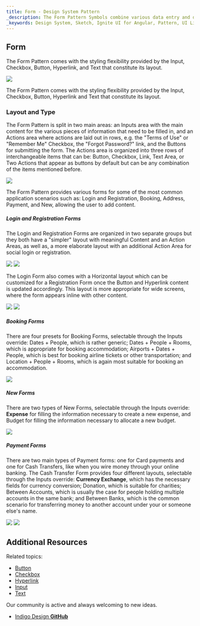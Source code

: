 ```yaml
---
title: Form - Design System Pattern
_description: The Form Pattern Symbols combine various data entry and display elements to provide meaningful application scenarios.
_keywords: Design System, Sketch, Ignite UI for Angular, Pattern, UI Library, Widgets
---
```


## Form

The Form Pattern comes with the styling flexibility provided by the Input, Checkbox, Button, Hyperlink, and Text that constitute its layout.

![](../images/form_demo.png)

The Form Pattern comes with the styling flexibility provided by the Input, Checkbox, Button, Hyperlink and Text that constitute its layout.

### Layout and Type

The Form Pattern is split in two main areas: an Inputs area with the main content for the various pieces of information that need to be filled in, and an Actions area where actions are laid out in rows, e.g. the "Terms of Use" or "Remember Me" Checkbox, the "Forgot Password?" link, and the Buttons for submitting the form. The Actions area is organized into three rows of interchangeable items that can be: Button, Checkbox, Link, Text Area, or Two Actions that appear as buttons by default but can be any combination of the items mentioned before.

![](../images/form_content.png)

The Form Pattern provides various forms for some of the most common application scenarios such as: Login and Registration, Booking, Address, Payment, and New, allowing the user to add content.

##### Login and Registration Forms

The Login and Registration Forms are organized in two separate groups but they both have a "simpler" layout with meaningful Content and an Action Areas, as well as, a more elaborate layout with an additional Action Area for social login or registration.

![](../images/form_login-simple.png)
![](../images/form_login-social.png)

The Login Form also comes with a Horizontal layout which can be customized for a Registration Form once the Button and Hyperlink content is updated accordingly. This layout is more appropriate for wide screens, where the form appears inline with other content.

![](../images/form_login-horizontal.png)
![](../images/form_register-horizontal.png)

##### Booking Forms

There are four presets for Booking Forms, selectable through the Inputs override: Dates + People, which is rather generic; Dates + People + Rooms, which is appropriate for booking accommodation; Airports + Dates + People, which is best for booking airline tickets or other transportation; and Location + People + Rooms, which is again most suitable for booking an accommodation.

![](../images/form_booking.png)

##### New Forms

There are two types of New Forms, selectable through the Inputs override: **Expense** for filling the information necessary to create a new expense, and Budget for filling the information necessary to allocate a new budget.

![](../images/form_new.png)

##### Payment Forms

There are two main types of Payment forms: one for Card payments and one for Cash Transfers, like when you wire money through your online banking. The Cash Transfer Form provides four different layouts, selectable through the Inputs override: **Currency Exchange**, which has the necessary fields for currency conversion; Donation, which is suitable for charities; Between Accounts, which is usually the case for people holding multiple accounts in the same bank; and Between Banks, which is the common scenario for transferring money to another account under your or someone else's name.

![](../images/form_card.png)
![](../images/form_cash.png)

## Additional Resources

Related topics:

- [Button](button.md)
- [Checkbox](checkbox.md)
- [Hyperlink](hyperlink.md)
- [Input](input.md)
- [Text](text.md)
  <div class="divider--half"></div>

Our community is active and always welcoming to new ideas.

- [Indigo Design **GitHub**](https://github.com/IgniteUI/design-system-docfx)
